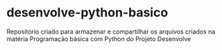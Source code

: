 # desenvolve-python-basico
Repositório criado para armazenar e compartilhar os arquivos criados na matéria Programação básica com Python do Projeto Desenvolve
